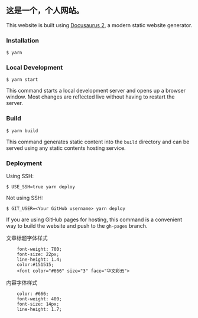 ## 这是一个，个人网站。
This website is built using [Docusaurus 2](https://docusaurus.io/), a modern static website generator.

### Installation

```
$ yarn
```

### Local Development

```
$ yarn start
```

This command starts a local development server and opens up a browser window. Most changes are reflected live without having to restart the server.

### Build

```
$ yarn build
```

This command generates static content into the `build` directory and can be served using any static contents hosting service.

### Deployment

Using SSH:

```
$ USE_SSH=true yarn deploy
```

Not using SSH:

```
$ GIT_USER=<Your GitHub username> yarn deploy
```

If you are using GitHub pages for hosting, this command is a convenient way to build the website and push to the `gh-pages` branch.

文章标题字体样式
```
    font-weight: 700;
    font-size: 22px;
    line-height: 1.4;
    color:#151515;
    <font color="#666" size="3" face="华文彩云">
```

内容字体样式
```
    color: #666;
    font-weight: 400;
    font-size: 14px;
    line-height: 1.7;
```